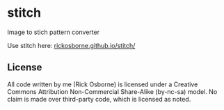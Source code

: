 # stitch

Image to stich pattern converter

Use stitch here: [rickosborne.github.io/stitch/](http://rickosborne.github.io/stitch/)

## License

All code written by me (Rick Osborne) is licensed under a Creative Commons
Attribution Non-Commercial Share-Alike (by-nc-sa) model.  No claim is made
over third-party code, which is licensed as noted.

